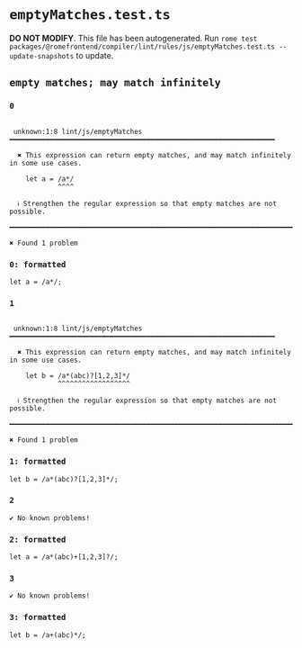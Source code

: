 # `emptyMatches.test.ts`

**DO NOT MODIFY**. This file has been autogenerated. Run `rome test packages/@romefrontend/compiler/lint/rules/js/emptyMatches.test.ts --update-snapshots` to update.

## `empty matches; may match infinitely`

### `0`

```

 unknown:1:8 lint/js/emptyMatches ━━━━━━━━━━━━━━━━━━━━━━━━━━━━━━━━━━━━━━━━━━━━━━━━━━━━━━━━━━━━━━━━━━

  ✖ This expression can return empty matches, and may match infinitely in some use cases.

    let a = /a*/
            ^^^^

  ℹ Strengthen the regular expression so that empty matches are not possible.

━━━━━━━━━━━━━━━━━━━━━━━━━━━━━━━━━━━━━━━━━━━━━━━━━━━━━━━━━━━━━━━━━━━━━━━━━━━━━━━━━━━━━━━━━━━━━━━━━━━━

✖ Found 1 problem

```

### `0: formatted`

```
let a = /a*/;

```

### `1`

```

 unknown:1:8 lint/js/emptyMatches ━━━━━━━━━━━━━━━━━━━━━━━━━━━━━━━━━━━━━━━━━━━━━━━━━━━━━━━━━━━━━━━━━━

  ✖ This expression can return empty matches, and may match infinitely in some use cases.

    let b = /a*(abc)?[1,2,3]*/
            ^^^^^^^^^^^^^^^^^^

  ℹ Strengthen the regular expression so that empty matches are not possible.

━━━━━━━━━━━━━━━━━━━━━━━━━━━━━━━━━━━━━━━━━━━━━━━━━━━━━━━━━━━━━━━━━━━━━━━━━━━━━━━━━━━━━━━━━━━━━━━━━━━━

✖ Found 1 problem

```

### `1: formatted`

```
let b = /a*(abc)?[1,2,3]*/;

```

### `2`

```
✔ No known problems!

```

### `2: formatted`

```
let a = /a*(abc)+[1,2,3]?/;

```

### `3`

```
✔ No known problems!

```

### `3: formatted`

```
let b = /a+(abc)*/;

```
